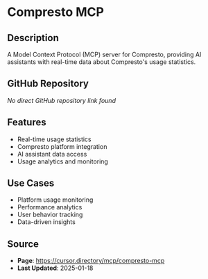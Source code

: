 # Compresto MCP

## Description
A Model Context Protocol (MCP) server for Compresto, providing AI assistants with real-time data about Compresto's usage statistics.

## GitHub Repository
*No direct GitHub repository link found*

## Features
- Real-time usage statistics
- Compresto platform integration
- AI assistant data access
- Usage analytics and monitoring

## Use Cases
- Platform usage monitoring
- Performance analytics
- User behavior tracking
- Data-driven insights

## Source
- **Page**: https://cursor.directory/mcp/compresto-mcp
- **Last Updated**: 2025-01-18
